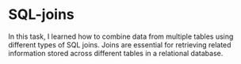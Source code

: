 # SQL-joins
In this task, I learned how to combine data from multiple tables using different types of SQL joins. Joins are essential for retrieving related information stored across different tables in a relational database.
